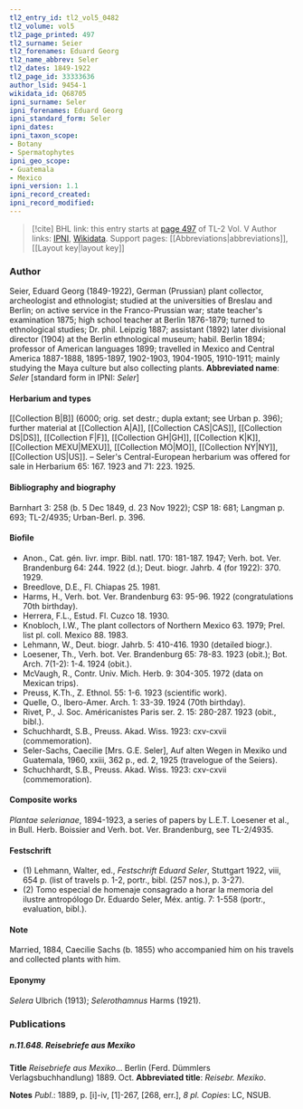 ```yaml
---
tl2_entry_id: tl2_vol5_0482
tl2_volume: vol5
tl2_page_printed: 497
tl2_surname: Seier
tl2_forenames: Eduard Georg
tl2_name_abbrev: Seler
tl2_dates: 1849-1922
tl2_page_id: 33333636
author_lsid: 9454-1
wikidata_id: Q68705
ipni_surname: Seler
ipni_forenames: Eduard Georg
ipni_standard_form: Seler
ipni_dates: 
ipni_taxon_scope: 
- Botany
- Spermatophytes
ipni_geo_scope: 
- Guatemala
- Mexico
ipni_version: 1.1
ipni_record_created: 
ipni_record_modified:
---
```


> [!cite] BHL link: this entry starts at [page 497](https://www.biodiversitylibrary.org/page/33333636) of TL-2 Vol. V
> Author links: [IPNI](https://www.ipni.org/a/9454-1), [Wikidata](https://www.wikidata.org/wiki/Q68705). Support pages: [[Abbreviations|abbreviations]], [[Layout key|layout key]]

### Author

Seier, Eduard Georg (1849-1922), German (Prussian) plant collector, archeologist and ethnologist; studied at the universities of Breslau and Berlin; on active service in the Franco-Prussian war; state teacher's examination 1875; high school teacher at Berlin 1876-1879; turned to ethnological studies; Dr. phil. Leipzig 1887; assistant (1892) later divisional director (1904) at the Berlin ethnological museum; habil. Berlin 1894; professor of American languages 1899; travelled in Mexico and Central America 1887-1888, 1895-1897, 1902-1903, 1904-1905, 1910-1911; mainly studying the Maya culture but also collecting plants. 
**Abbreviated name**: *Seler* \[standard form in IPNI: *Seler*\]

#### Herbarium and types

[[Collection B|B]] (6000; orig. set destr.; dupla extant; see Urban p. 396); further material at [[Collection A|A]], [[Collection CAS|CAS]], [[Collection DS|DS]], [[Collection F|F]], [[Collection GH|GH]], [[Collection K|K]], [[Collection MEXU|MEXU]], [[Collection MO|MO]], [[Collection NY|NY]], [[Collection US|US]]. – Seler's Central-European herbarium was offered for sale in Herbarium 65: 167. 1923 and 71: 223. 1925.

#### Bibliography and biography

Barnhart 3: 258 (b. 5 Dec 1849, d. 23 Nov 1922); CSP 18: 681; Langman p. 693; TL-2/4935; Urban-Berl. p. 396.

#### Biofile

- Anon., Cat. gén. livr. impr. Bibl. natl. 170: 181-187. 1947; Verh. bot. Ver. Brandenburg 64: 244. 1922 (d.); Deut. biogr. Jahrb. 4 (for 1922): 370. 1929.
- Breedlove, D.E., Fl. Chiapas 25. 1981.
- Harms, H., Verh. bot. Ver. Brandenburg 63: 95-96. 1922 (congratulations 70th birthday).
- Herrera, F.L., Estud. Fl. Cuzco 18. 1930.
- Knobloch, I.W., The plant collectors of Northern Mexico 63. 1979; Prel. list pl. coll. Mexico 88. 1983.
- Lehmann, W., Deut. biogr. Jahrb. 5: 410-416. 1930 (detailed biogr.).
- Loesener, Th., Verh. bot. Ver. Brandenburg 65: 78-83. 1923 (obit.); Bot. Arch. 7(1-2): 1-4. 1924 (obit.).
- McVaugh, R., Contr. Univ. Mich. Herb. 9: 304-305. 1972 (data on Mexican trips).
- Preuss, K.Th., Z. Ethnol. 55: 1-6. 1923 (scientific work).
- Quelle, O., Ibero-Amer. Arch. 1: 33-39. 1924 (70th birthday).
- Rivet, P., J. Soc. Américanistes Paris ser. 2. 15: 280-287. 1923 (obit., bibl.).
- Schuchhardt, S.B., Preuss. Akad. Wiss. 1923: cxv-cxvii (commemoration).
- Seler-Sachs, Caecilie \[Mrs. G.E. Seler\], Auf alten Wegen in Mexiko und Guatemala, 1960, xxiii, 362 p., ed. 2, 1925 (travelogue of the Seiers).
- Schuchhardt, S.B., Preuss. Akad. Wiss. 1923: cxv-cxvii (commemoration).

#### Composite works

*Plantae selerianae*, 1894-1923, a series of papers by L.E.T. Loesener et al., in Bull. Herb. Boissier and Verh. bot. Ver. Brandenburg, see TL-2/4935.

#### Festschrift

- (1) Lehmann, Walter, ed., *Festschrift Eduard Seler*, Stuttgart 1922, viii, 654 p. (list of travels p. 1-2, portr., bibl. (257 nos.), p. 3-27).
- (2) Tomo especial de homenaje consagrado a horar la memoria del ilustre antropólogo Dr. Eduardo Seler, Méx. antig. 7: 1-558 (portr., evaluation, bibl.).

#### Note

Married, 1884, Caecilie Sachs (b. 1855) who accompanied him on his travels and collected plants with him.

#### Eponymy

*Selera* Ulbrich (1913); *Selerothamnus* Harms (1921).

### Publications

##### n.11.648. Reisebriefe aus Mexiko

**Title**
*Reisebriefe aus Mexiko*... Berlin (Ferd. Dümmlers Verlagsbuchhandlung) 1889. Oct.
**Abbreviated title**: *Reisebr. Mexiko*.

**Notes**
*Publ*.: 1889, p. \[i\]-iv, \[1\]-267, \[268, err.\], *8 pl. Copies*: LC, NSUB.

